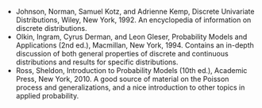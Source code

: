 - Johnson, Norman, Samuel Kotz, and Adrienne Kemp, Discrete Univariate Distributions, Wiley, New York, 1992. An encyclopedia of information on discrete distributions.
- Olkin, Ingram, Cyrus Derman, and Leon Gleser, Probability Models and Applications (2nd ed.), Macmillan, New York, 1994. Contains an in-depth discussion of both general properties of discrete and continuous distributions and results for specific distributions.
- Ross, Sheldon, Introduction to Probability Models (10th ed.), Academic Press, New York, 2010. A good source of material on the Poisson process and generalizations, and a nice introduction to other topics in applied probability.